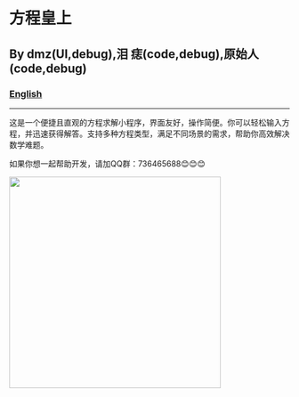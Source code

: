 # 方程皇上
## By dmz(UI,debug),泪 痣(code,debug),原始人(code,debug)
### [English](README.md)
-------
这是一个便捷且直观的方程求解小程序，界面友好，操作简便。你可以轻松输入方程，并迅速获得解答。支持多种方程类型，满足不同场景的需求，帮助你高效解决数学难题。

如果你想一起帮助开发，请加QQ群：736465688😊😊😊

<img src="https://github.com/user-attachments/assets/483544f8-f43b-43d7-a08e-cf843e94a783" width="380px">
